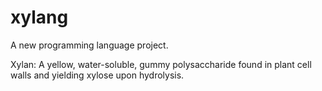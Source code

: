 # xylang
A new programming language project.

Xylan: A yellow, water-soluble, gummy polysaccharide found in plant cell walls and yielding xylose upon hydrolysis.
